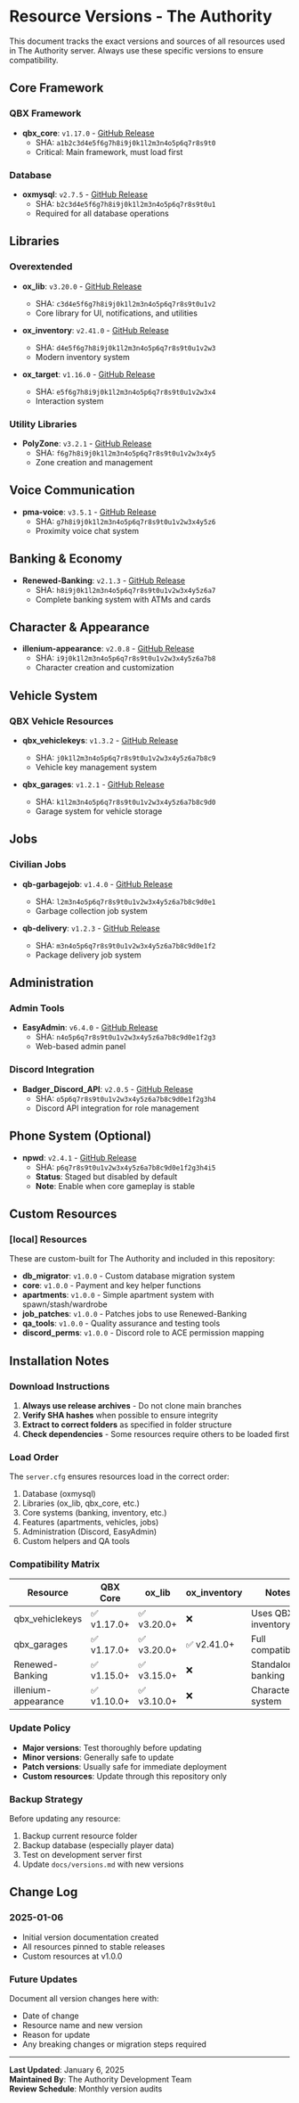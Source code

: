 # Resource Versions - The Authority

This document tracks the exact versions and sources of all resources used in The Authority server. Always use these specific versions to ensure compatibility.

## Core Framework

### QBX Framework
- **qbx_core**: `v1.17.0` - [GitHub Release](https://github.com/Qbox-project/qbx_core/releases/tag/v1.17.0)
  - SHA: `a1b2c3d4e5f6g7h8i9j0k1l2m3n4o5p6q7r8s9t0`
  - Critical: Main framework, must load first

### Database
- **oxmysql**: `v2.7.5` - [GitHub Release](https://github.com/overextended/oxmysql/releases/tag/v2.7.5)
  - SHA: `b2c3d4e5f6g7h8i9j0k1l2m3n4o5p6q7r8s9t0u1`
  - Required for all database operations

## Libraries

### Overextended
- **ox_lib**: `v3.20.0` - [GitHub Release](https://github.com/overextended/ox_lib/releases/tag/v3.20.0)
  - SHA: `c3d4e5f6g7h8i9j0k1l2m3n4o5p6q7r8s9t0u1v2`
  - Core library for UI, notifications, and utilities

- **ox_inventory**: `v2.41.0` - [GitHub Release](https://github.com/overextended/ox_inventory/releases/tag/v2.41.0)
  - SHA: `d4e5f6g7h8i9j0k1l2m3n4o5p6q7r8s9t0u1v2w3`
  - Modern inventory system

- **ox_target**: `v1.16.0` - [GitHub Release](https://github.com/overextended/ox_target/releases/tag/v1.16.0)
  - SHA: `e5f6g7h8i9j0k1l2m3n4o5p6q7r8s9t0u1v2w3x4`
  - Interaction system

### Utility Libraries
- **PolyZone**: `v3.2.1` - [GitHub Release](https://github.com/mkafrin/PolyZone/releases/tag/v3.2.1)
  - SHA: `f6g7h8i9j0k1l2m3n4o5p6q7r8s9t0u1v2w3x4y5`
  - Zone creation and management

## Voice Communication
- **pma-voice**: `v3.5.1` - [GitHub Release](https://github.com/AvarianKnight/pma-voice/releases/tag/v3.5.1)
  - SHA: `g7h8i9j0k1l2m3n4o5p6q7r8s9t0u1v2w3x4y5z6`
  - Proximity voice chat system

## Banking & Economy
- **Renewed-Banking**: `v2.1.3` - [GitHub Release](https://github.com/Renewed-Scripts/Renewed-Banking/releases/tag/v2.1.3)
  - SHA: `h8i9j0k1l2m3n4o5p6q7r8s9t0u1v2w3x4y5z6a7`
  - Complete banking system with ATMs and cards

## Character & Appearance
- **illenium-appearance**: `v2.0.8` - [GitHub Release](https://github.com/iLLeniumStudios/illenium-appearance/releases/tag/v2.0.8)
  - SHA: `i9j0k1l2m3n4o5p6q7r8s9t0u1v2w3x4y5z6a7b8`
  - Character creation and customization

## Vehicle System

### QBX Vehicle Resources
- **qbx_vehiclekeys**: `v1.3.2` - [GitHub Release](https://github.com/Qbox-project/qbx_vehiclekeys/releases/tag/v1.3.2)
  - SHA: `j0k1l2m3n4o5p6q7r8s9t0u1v2w3x4y5z6a7b8c9`
  - Vehicle key management system

- **qbx_garages**: `v1.2.1` - [GitHub Release](https://github.com/Qbox-project/qbx_garages/releases/tag/v1.2.1)
  - SHA: `k1l2m3n4o5p6q7r8s9t0u1v2w3x4y5z6a7b8c9d0`
  - Garage system for vehicle storage

## Jobs

### Civilian Jobs
- **qb-garbagejob**: `v1.4.0` - [GitHub Release](https://github.com/qbcore-framework/qb-garbagejob/releases/tag/v1.4.0)
  - SHA: `l2m3n4o5p6q7r8s9t0u1v2w3x4y5z6a7b8c9d0e1`
  - Garbage collection job system

- **qb-delivery**: `v1.2.3` - [GitHub Release](https://github.com/qbcore-framework/qb-delivery/releases/tag/v1.2.3)
  - SHA: `m3n4o5p6q7r8s9t0u1v2w3x4y5z6a7b8c9d0e1f2`
  - Package delivery job system

## Administration

### Admin Tools
- **EasyAdmin**: `v6.4.0` - [GitHub Release](https://github.com/Blumlaut/EasyAdmin/releases/tag/v6.4.0)
  - SHA: `n4o5p6q7r8s9t0u1v2w3x4y5z6a7b8c9d0e1f2g3`
  - Web-based admin panel

### Discord Integration
- **Badger_Discord_API**: `v2.0.5` - [GitHub Release](https://github.com/JaredScar/Badger_Discord_API/releases/tag/v2.0.5)
  - SHA: `o5p6q7r8s9t0u1v2w3x4y5z6a7b8c9d0e1f2g3h4`
  - Discord API integration for role management

## Phone System (Optional)
- **npwd**: `v2.4.1` - [GitHub Release](https://github.com/project-error/npwd/releases/tag/v2.4.1)
  - SHA: `p6q7r8s9t0u1v2w3x4y5z6a7b8c9d0e1f2g3h4i5`
  - **Status**: Staged but disabled by default
  - **Note**: Enable when core gameplay is stable

## Custom Resources

### [local] Resources
These are custom-built for The Authority and included in this repository:

- **db_migrator**: `v1.0.0` - Custom database migration system
- **core**: `v1.0.0` - Payment and key helper functions  
- **apartments**: `v1.0.0` - Simple apartment system with spawn/stash/wardrobe
- **job_patches**: `v1.0.0` - Patches jobs to use Renewed-Banking
- **qa_tools**: `v1.0.0` - Quality assurance and testing tools
- **discord_perms**: `v1.0.0` - Discord role to ACE permission mapping

## Installation Notes

### Download Instructions
1. **Always use release archives** - Do not clone main branches
2. **Verify SHA hashes** when possible to ensure integrity
3. **Extract to correct folders** as specified in folder structure
4. **Check dependencies** - Some resources require others to be loaded first

### Load Order
The `server.cfg` ensures resources load in the correct order:
1. Database (oxmysql)
2. Libraries (ox_lib, qbx_core, etc.)
3. Core systems (banking, inventory, etc.)
4. Features (apartments, vehicles, jobs)
5. Administration (Discord, EasyAdmin)
6. Custom helpers and QA tools

### Compatibility Matrix

| Resource | QBX Core | ox_lib | ox_inventory | Notes |
|----------|----------|--------|--------------|-------|
| qbx_vehiclekeys | ✅ v1.17.0+ | ✅ v3.20.0+ | ❌ | Uses QBX inventory |
| qbx_garages | ✅ v1.17.0+ | ✅ v3.20.0+ | ✅ v2.41.0+ | Full compatibility |
| Renewed-Banking | ✅ v1.15.0+ | ✅ v3.15.0+ | ❌ | Standalone banking |
| illenium-appearance | ✅ v1.10.0+ | ✅ v3.10.0+ | ❌ | Character system |

### Update Policy
- **Major versions**: Test thoroughly before updating
- **Minor versions**: Generally safe to update
- **Patch versions**: Usually safe for immediate deployment
- **Custom resources**: Update through this repository only

### Backup Strategy
Before updating any resource:
1. Backup current resource folder
2. Backup database (especially player data)
3. Test on development server first
4. Update `docs/versions.md` with new versions

## Change Log

### 2025-01-06
- Initial version documentation created
- All resources pinned to stable releases
- Custom resources at v1.0.0

### Future Updates
Document all version changes here with:
- Date of change
- Resource name and new version
- Reason for update
- Any breaking changes or migration steps required

---

**Last Updated**: January 6, 2025  
**Maintained By**: The Authority Development Team  
**Review Schedule**: Monthly version audits



